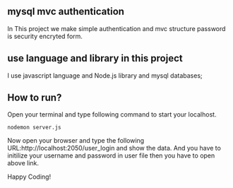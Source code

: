 ## mysql mvc authentication

In This project we make simple authentication and mvc structure 
password is security encryted form.

## use language and library in this project
I use javascript language and Node.js library and mysql databases;


## How to run?
Open your terminal and type following command to start your localhost.

`nodemon server.js`

Now open your browser and type the following URL:http://localhost:2050/user_login and show the data.
And you have to initilize your username and password in user file then you have to open above link.

Happy Coding!
